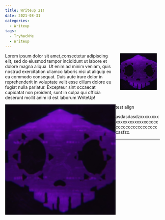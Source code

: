 ```yaml
---
title: Writeup 21!
date: 2021-08-31
categories:
  - Writeup
tags:
  - TryhackMe
  - Writeup
---
```

<img src="/assets/images/sombra.png" align="right" alt style="right;margin-right:10px; margin-left:20px; margin-bottom:10px; height:120px;"/>
<p>Lorem ipsum dolor sit amet,consectetur adipiscing elit, sed do eiusmod tempor incididunt ut labore et dolore magna aliqua. Ut enim ad minim veniam, quis nostrud exercitation ullamco  laboris nisi ut aliquip ex ea commodo consequat. Duis aute irure dolor in reprehenderit in voluptate velit esse cillum dolore eu fugiat nulla pariatur. Excepteur sint occaecat cupidatat non proident, sunt in culpa qui officia deserunt mollit anim id est laborum.WriteUp! </p> 

<!--more-->

<p> test align<img src="/assets/images/sombra.png" align="left" alt="" /></h1>

<p>asdasdasdzxxxxxxxxxxxxxxxxxxxxxcccccccccccccccccccccccasfzx.</p>

---

